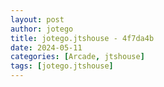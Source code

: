 ```yaml
---
layout: post
author: jotego
title: jotego.jtshouse - 4f7da4b
date: 2024-05-11
categories: [Arcade, jtshouse]
tags: [jotego.jtshouse]
---
```


